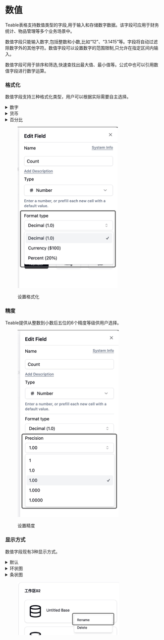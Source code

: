 # 数值

Teable表格支持数值类型的字段,用于输入和存储数字数据。该字段可应用于财务统计、物品管理等多个业务场景中。

数值字段只能输入数字,包括整数和小数,比如“12”、“3.1415”等。字段将自动过滤除数字外的其他字符。数值字段可以设置数字的范围限制,只允许在指定区间内输入。

数值字段可用于排序和筛选,快速查找出最大值、最小值等。公式中也可以引用数值字段进行数学运算。

### 格式化

数值字段支持三种格式化类型，用户可以根据实际需要自主选择。

<details>

<summary>数字</summary>

按照普通数字显示，比如 1, 2.0

</details>

<details>

<summary>货币</summary>

按照给定的货币符号显示，比如 ￥1.00

</details>

<details>

<summary>百分比</summary>

按照百分比格式显示，比如 1%。注意，1% 的存储值是 0.01, 100% 的存储值是 1，百分值可以超过 100%

</details>

<div align="left">

<figure><img src="../../../.gitbook/assets/image (33).png" alt="" width="323"><figcaption><p>设置格式化</p></figcaption></figure>

</div>

### 精度

Teable提供从整数到小数后五位的6个精度等级供用户选择。

<div align="left">

<figure><img src="../../../.gitbook/assets/image (34).png" alt="" width="326"><figcaption><p>设置精度</p></figcaption></figure>

</div>

### 显示方式

数值字段现有3种显示方式。

<details>

<summary>默认</summary>

不带有特殊的显示方式，仅将数值本身呈现在单元格内。

</details>

<details>

<summary>环状图</summary>

用户可以选择显示环状图，可设置目标值、图形颜色、是否显示数字。

</details>

<details>

<summary>条状图</summary>

用户可以选择显示条状图，可设置目标值、图形颜色、是否显示数字。

</details>

<div align="left">

<figure><img src="../../../.gitbook/assets/image.png" alt="" width="328"><figcaption></figcaption></figure>

</div>
